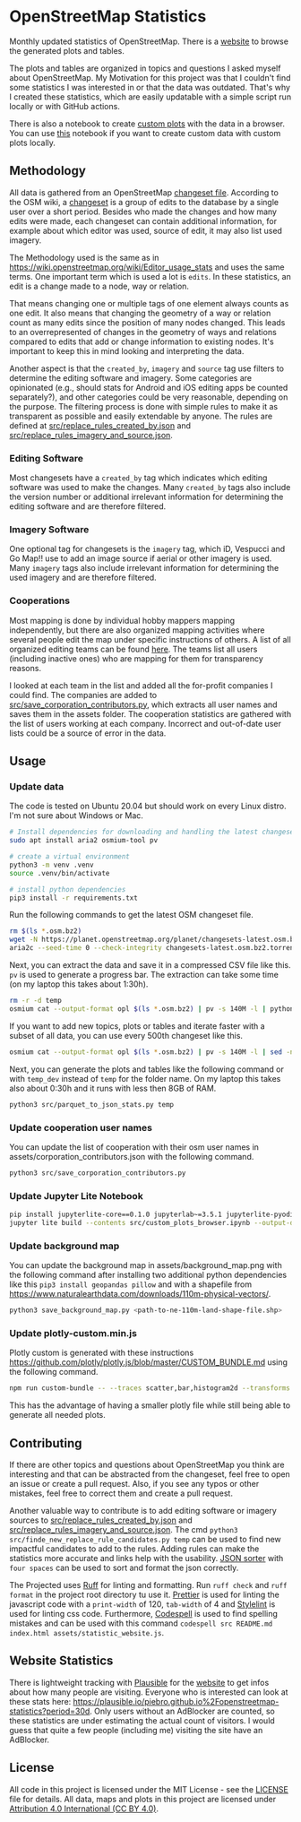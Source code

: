 # OpenStreetMap Statistics

Monthly updated statistics of OpenStreetMap. There is a [website](https://piebro.github.io/openstreetmap-statistics) to browse the generated plots and tables.

The plots and tables are organized in topics and questions I asked myself about OpenStreetMap. My Motivation for this project was that I couldn't find some statistics I was interested in or that the data was outdated. That's why I created these statistics, which are easily updatable with a simple script run locally or with GitHub actions.

There is also a notebook to create [custom plots](https://piebro.github.io/openstreetmap-statistics/jupyter_lite/retro/notebooks/?path=custom_plots_browser.ipynb) with the data in a browser. You can use [this](https://github.com/piebro/openstreetmap-statistics/blob/master/src/custom_data_and_plots.ipynb) notebook if you want to create custom data with custom plots locally.


## Methodology

All data is gathered from an OpenStreetMap [changeset file](https://planet.openstreetmap.org/planet/).
According to the OSM wiki, a [changeset](https://wiki.openstreetmap.org/wiki/Changeset) is a group of edits to the database by a single user over a short period.
Besides who made the changes and how many edits were made, each changeset can contain additional information, for example about which editor was used, source of edit, it may also list used imagery.

The Methodology used is the same as in https://wiki.openstreetmap.org/wiki/Editor_usage_stats and uses the same terms.
One important term which is used a lot is `edits`.
In these statistics, an edit is a change made to a node, way or relation.

That means changing one or multiple tags of one element always counts as one edit.
It also means that changing the geometry of a way or relation count as many edits since the position of many nodes changed.
This leads to an overrepresented of changes in the geometry of ways and relations compared to edits that add or change information to existing nodes.
It's important to keep this in mind looking and interpreting the data.

Another aspect is that the `created_by`, `imagery` and `source` tag use filters to determine the editing software and imagery.
Some categories are opinionated (e.g., should stats for Android and iOS editing apps be counted separately?), and other categories could be very reasonable, depending on the purpose.
The filtering process is done with simple rules to make it as transparent as possible and easily extendable by anyone.
The rules are defined at [src/replace_rules_created_by.json](src/replace_rules_created_by.json) and [src/replace_rules_imagery_and_source.json](src/replace_rules_imagery_and_source.json).

### Editing Software

Most changesets have a `created_by` tag which indicates which editing software was used to make the changes.
Many `created_by` tags also include the version number or additional irrelevant information for determining the editing software and are therefore filtered.

### Imagery Software

One optional tag for changesets is the `imagery` tag, which iD, Vespucci and Go Map!! use to add an image source if aerial or other imagery is used.
Many `imagery` tags also include irrelevant information for determining the used imagery and are therefore filtered.

### Cooperations

Most mapping is done by individual hobby mappers mapping independently, but there are also organized mapping activities where several people edit the map under specific instructions of others.
A list of all organized editing teams can be found [here](https://wiki.openstreetmap.org/wiki/Category:Organised_Editing_Teams).
The teams list all users (including inactive ones) who are mapping for them for transparency reasons.

I looked at each team in the list and added all the for-profit companies I could find.
The companies are added to [src/save_corporation_contributors.py](src/save_corporation_contributors.py), which extracts all user names and saves them in the assets folder.
The cooperation statistics are gathered with the list of users working at each company.
Incorrect and out-of-date user lists could be a source of error in the data.


## Usage

### Update data

The code is tested on Ubuntu 20.04 but should work on every Linux distro. I'm not sure about Windows or Mac.

```bash
# Install dependencies for downloading and handling the latest changeset and showing a progress bar
sudo apt install aria2 osmium-tool pv

# create a virtual environment
python3 -m venv .venv
source .venv/bin/activate

# install python dependencies
pip3 install -r requirements.txt
```

Run the following commands to get the latest OSM changeset file.
```bash
rm $(ls *.osm.bz2)
wget -N https://planet.openstreetmap.org/planet/changesets-latest.osm.bz2.torrent
aria2c --seed-time 0 --check-integrity changesets-latest.osm.bz2.torrent
```

Next, you can extract the data and save it in a compressed CSV file like this. `pv` is used to generate a progress bar. The extraction can take some time (on my laptop this takes about 1:30h).
```bash
rm -r -d temp
osmium cat --output-format opl $(ls *.osm.bz2) | pv -s 140M -l | python3 src/changeset_to_parquet.py temp
```

If you want to add new topics, plots or tables and iterate faster with a subset of all data, you can use every 500th changeset like this.
```bash
osmium cat --output-format opl $(ls *.osm.bz2) | pv -s 140M -l | sed -n '0~500p' | python3 src/changeset_to_parquet.py temp_dev
```

Next, you can generate the plots and tables like the following command or with `temp_dev` instead of `temp` for the folder name. On my laptop this takes also about 0:30h and it runs with less then 8GB of RAM.
```bash
python3 src/parquet_to_json_stats.py temp
```

### Update cooperation user names

You can update the list of cooperation with their osm user names in assets/corporation_contributors.json with the following command.
```bash
python3 src/save_corporation_contributors.py
```

### Update Jupyter Lite Notebook

```bash
pip install jupyterlite-core==0.1.0 jupyterlab~=3.5.1 jupyterlite-pyodide-kernel==0.0.6
jupyter lite build --contents src/custom_plots_browser.ipynb --output-dir jupyter_lite
```

### Update background map

You can update the background map in assets/background_map.png with the following command after installing two additional python dependencies like this `pip3 install geopandas pillow` and with a shapefile from https://www.naturalearthdata.com/downloads/110m-physical-vectors/.
```bash
python3 save_background_map.py <path-to-ne-110m-land-shape-file.shp>
```

### Update plotly-custom.min.js

Plotly custom is generated with these instructions https://github.com/plotly/plotly.js/blob/master/CUSTOM_BUNDLE.md using the following command.
```bash
npm run custom-bundle -- --traces scatter,bar,histogram2d --transforms none
```
This has the advantage of having a smaller plotly file while still being able to generate all needed plots.


## Contributing

If there are other topics and questions about OpenStreetMap you think are interesting and that can be abstracted from the changeset, feel free to open an issue or create a pull request.
Also, if you see any typos or other mistakes, feel free to correct them and create a pull request.

Another valuable way to contribute is to add editing software or imagery sources to [src/replace_rules_created_by.json](src/replace_rules_created_by.json) and [src/replace_rules_imagery_and_source.json](src/replace_rules_imagery_and_source.json).
The cmd `python3 src/finde_new_replace_rule_candidates.py temp` can be used to find new impactful candidates to add to the rules.
Adding rules can make the statistics more accurate and links help with the usability.
[JSON sorter](https://r37r0m0d3l.github.io/json_sort/) with `four spaces` can be used to sort and format the json correctly.

The Projected uses [Ruff](https://github.com/astral-sh/ruff) for linting and formatting. Run `ruff check` and `ruff format` in the project root directory tu use it.
[Prettier](https://prettier.io/playground/) is used for linting the javascript code with a `print-width` of 120, `tab-width` of 4 and [Stylelint](https://stylelint.io/demo/) is used for linting css code.
Furthermore, [Codespell](https://github.com/codespell-project/codespell) is used to find spelling mistakes and can be used with this command `codespell src README.md index.html assets/statistic_website.js`.

## Website Statistics

There is lightweight tracking with [Plausible](https://plausible.io/about) for the [website](https://piebro.github.io/openstreetmap-statistics/) to get infos about how many people are visiting. Everyone who is interested can look at these stats here: https://plausible.io/piebro.github.io%2Fopenstreetmap-statistics?period=30d. Only users without an AdBlocker are counted, so these statistics are under estimating the actual count of visitors. I would guess that quite a few people (including me) visiting the site have an AdBlocker.


## License

All code in this project is licensed under the MIT License - see the [LICENSE](LICENSE) file for details. All data, maps and plots in this project are licensed under [Attribution 4.0 International (CC BY 4.0)](https://creativecommons.org/licenses/by/4.0/).
